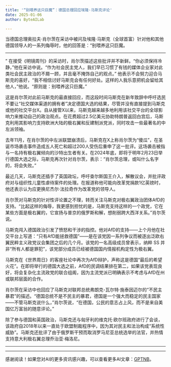 ```yaml
---
title: '“别喂养这只巨魔”：德国总理回应埃隆·马斯克评论'
date: 2025-01-06
author: ByteAILab

---
```


当德国总理奥拉夫·肖尔茨在采访中被问及埃隆·马斯克（全球首富）针对他和其他德国领导人的一系列侮辱时，他的回答是：“别喂养这只巨魔。

---
” 在接受《明镜周刊》的采访时，肖尔茨描述这些批评并不新鲜。“你必须保持冷静，”他在采访中说。“作为社会民主党人，我们早已习惯了有钱的媒体企业家对此类社会民主政治的不屑一顾，并且毫不掩饰自己的观点。” 他表示不会努力迎合马斯克的喜好，“我不相信讨好马斯克会有任何好处。这样的人我乐意把机会留给其他人，”他说。“原则是：别喂养这只巨魔。”

这是肖尔茨对此前马斯克的最直接回应，而这段时间马斯克在新年致辞中呼吁选民不要让“社交媒体渠道的拥有者”决定德国大选的结果，尽管并没有直接提到马斯克或他的社交平台X。自从接管X以来，马斯克越来越多地利用该社交平台的全球影响力来推动自己的政治观点。在花费超过2.5亿美元协助特朗普返回白宫后，马斯克利用其影响力支持欧洲大陆的极右翼和反建制派党派，同时攻击一些最著名的中左派领袖。

去年11月，在肖尔茨的中左派联盟崩溃后，马斯克在X上称肖尔茨为“傻瓜”，在圣诞市场袭击事件造成五人死亡和超过200人受伤后重申了这一批评。这场袭击被指与一名持有极右翼倾向的沙特出生者有关。在2024年底，即将于明年2月23日举行德国大选之际，马斯克再次针对肖尔茨，表示：“肖尔茨总理，或叫什么名字的，将会失败。”

最近几天，马斯克还插手了英国政坛，呼吁查尔斯国王介入，解散议会，并批评政府对与组织性儿童性虐待案件的处理。在报道称他可能向改革党捐款1亿英镑时，他还表示认为应更换尼杰尔·法拉奇作为改革党的领导人。

肖尔茨对马斯克的针对性评论置之不理，转而关注马斯克对极右翼政治团体AfD的支持。“比起这样的侮辱，我更感到担忧的是，马斯克支持这样的一个政党，它在某些方面是极右翼的，它宣扬与普京的俄罗斯和解，想削弱跨大西洋关系。”肖尔茨说。

马斯克闯入德国政治引发了愤怒和干涉的指控。他对AfD的支持——上个月他在社交平台上写道：“只有AfD能拯救德国”——是在该党因一系列争议而被逐出泛欧右翼民粹主义政党议会集团之后的几个月。该党的一名高级成员曾表示，纳粹 SS 并非“所有人都是罪犯”，该党部分成员已经被德国国内情报机构定性为极右翼。

马斯克在《世界周日》的客座社论中再次为AfD辩护，声称这是德国“最后的希望火花”。在即将举行的德国大选之前，AfD的民调结果排在第二，如果该党表现良好，将会复杂化主流政党的联合组阁，因为主流党派已明确表示不考虑与AfD在州或联邦层面的合作。

肖尔茨在采访中也回应了马斯克对联邦总统弗朗克-瓦尔特·施泰因迈尔的“不民主暴君”的描述。“德国总统不是不民主的暴君，德国是一个强大而稳定的民主国家——不管马斯克说什么，”肖尔茨说，“在德国，公民的意志占上风，而不是来自美国亿万富翁的随意评论。”

除了参与德国和英国政治，马斯克还与匈牙利的维克托·欧尔班政府进行了会谈，该政府自2018年以来一直处于欧盟制裁程序中，因为其对民主和法治构成“系统性威胁”。马斯克还批评了由于俄罗斯干预而取消罗马尼亚总统选举的法官，并热情支持意大利极右翼总理乔治亚·梅洛尼。

---
---
感谢阅读！如果您对AI的更多资讯感兴趣，可以查看更多AI文章：[GPTNB](https://gptnb.com)。